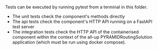 Tests can be executed by running pytest from a terminal in this folder.
- The unit tests check the component's methods directly
- The api tests check the component's HTTP API running on a FastAPI test server
- The integration tests check the HTTP API of the containerised component within the context of the all-up PYRAMIDRoutingSolution application (which must be run using docker compose).